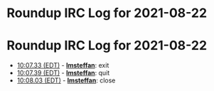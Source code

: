 # Roundup IRC Log for 2021-08-22 #
# Roundup IRC Log for 2021-08-22
* <a href="#10:07.33" id="10:07.33">10:07.33 (EDT)</a> - __[lmsteffan](https://github.com/lmsteffan)__: exit
* <a href="#10:07.39" id="10:07.39">10:07.39 (EDT)</a> - __[lmsteffan](https://github.com/lmsteffan)__: quit
* <a href="#10:08.03" id="10:08.03">10:08.03 (EDT)</a> - __[lmsteffan](https://github.com/lmsteffan)__: close
